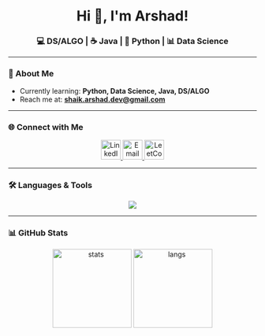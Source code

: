 <h1 align="center">Hi 👋, I'm Arshad!</h1>
<h3 align="center">💻 DS/ALGO | ☕ Java | 🐍 Python | 📊 Data Science</h3>

---

### 🌱 About Me  
- Currently learning: **Python, Data Science, Java, DS/ALGO**  
- Reach me at: **shaik.arshad.dev@gmail.com**  

---

### 🌐 Connect with Me  
<p align="center">
  <a href="https://linkedin.com/in/shaik-arshad-ahmed" target="blank">
    <img src="https://skillicons.dev/icons?i=linkedin" alt="LinkedIn" height="40"/>
  </a>
  <a href="mailto:shaik.arshad.dev@gmail.com" target="blank">
    <img src="https://cdn-icons-png.flaticon.com/512/732/732200.png" alt="Email" height="40"/>
  </a>
  <a href="https://leetcode.com/shaikarshad2707" target="blank">
    <img src="https://upload.wikimedia.org/wikipedia/commons/1/19/LeetCode_logo_black.png" alt="LeetCode" height="40"/>
  </a>
  
</p>


---

### 🛠 Languages & Tools  
<p align="center">
  <img src="https://skillicons.dev/icons?i=java,python,git,github" />
</p>

---

### 📊 GitHub Stats  
<p align="center">
  <img src="https://github-readme-stats.vercel.app/api?username=ArshadAhmedShaik&show_icons=true&theme=tokyonight&hide_border=true" alt="stats" height="160"/>
  <img src="https://github-readme-stats.vercel.app/api/top-langs/?username=ArshadAhmedShaik&layout=compact&theme=tokyonight&hide_border=true" alt="langs" height="160"/>
</p>
